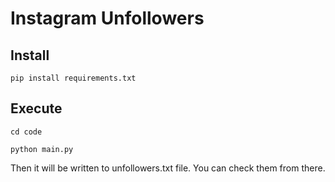 # Instagram Unfollowers

## Install
```
pip install requirements.txt
```
## Execute
```
cd code
```
```
python main.py
```

Then it will be written to unfollowers.txt file. You can check them from there.

